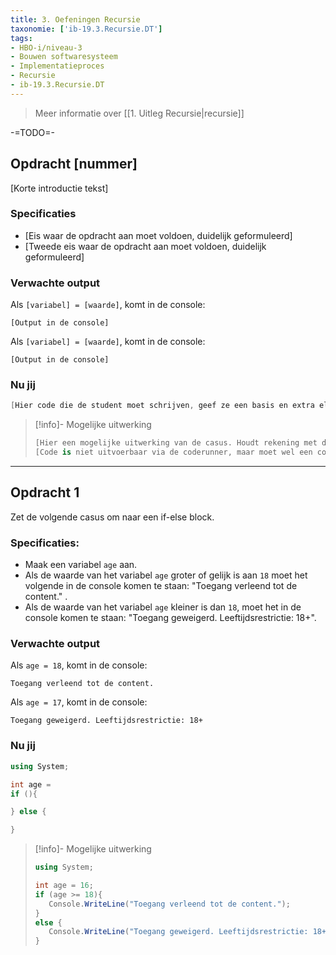 ```yaml
---
title: 3. Oefeningen Recursie
taxonomie: ['ib-19.3.Recursie.DT']
tags:
- HBO-i/niveau-3
- Bouwen softwaresysteem
- Implementatieproces
- Recursie
- ib-19.3.Recursie.DT
---
```


> Meer informatie over [[1. Uitleg Recursie|recursie]]

-=TODO=-

## Opdracht [nummer]
[Korte introductie tekst]

### Specificaties
- [Eis waar de opdracht aan moet voldoen, duidelijk geformuleerd]
- [Tweede eis waar de opdracht aan moet voldoen, duidelijk geformuleerd]

### Verwachte output
Als `[variabel] = [waarde]`, komt in de console:
```
[Output in de console]
```
Als `[variabel] = [waarde]`, komt in de console:
```
[Output in de console]
```

### Nu jij
``` csharp runner
[Hier code die de student moet schrijven, geef ze een basis en extra elementen zoals Usings al. Opdracht 1 meer geven, opdracht 10 minder]
``` 

> [!info]- Mogelijke uitwerking
> ``` csharp
> [Hier een mogelijke uitwerking van de casus. Houdt rekening met de lesstof die al zijn gegeven en dat het duidelijk genoeg is]
> [Code is niet uitvoerbaar via de coderunner, maar moet wel een codeblock zijn]
> ```

---
## Opdracht 1
Zet de volgende casus om naar een if-else block.

### Specificaties:
- Maak een variabel `age` aan.
- Als de waarde van het variabel `age` groter of gelijk is aan `18` moet het volgende in de console komen te staan: "Toegang verleend tot de content." .
- Als de waarde van het variabel `age` kleiner is dan `18`, moet het in de console komen te staan: "Toegang geweigerd. Leeftijdsrestrictie: 18+".

### Verwachte output
Als `age = 18`, komt in de console:
```
Toegang verleend tot de content.
```
Als `age = 17`, komt in de console:
```
Toegang geweigerd. Leeftijdsrestrictie: 18+
```

### Nu jij
```csharp runner
using System;

int age = 
if (){

} else {

}
``` 

> [!info]- Mogelijke uitwerking
> ``` csharp
> using System;
> 
> int age = 16;
> if (age >= 18){
>    Console.WriteLine("Toegang verleend tot de content.");
> }
> else {
>    Console.WriteLine("Toegang geweigerd. Leeftijdsrestrictie: 18+");
>}
> ```
